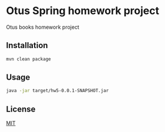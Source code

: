 # Otus Spring homework project

Otus books homework project

## Installation

```bash
mvn clean package
```

## Usage

```bash
java -jar target/hw5-0.0.1-SNAPSHOT.jar 
```

## License
[MIT](https://choosealicense.com/licenses/mit/)